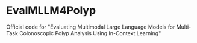 # EvalMLLM4Polyp
Official code for "Evaluating Multimodal Large Language Models for Multi-Task Colonoscopic Polyp Analysis Using In-Context Learning"

